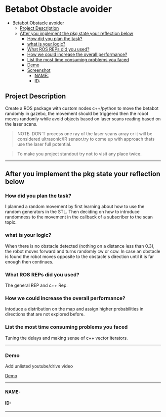 # Betabot Obstacle avoider

- [Betabot Obstacle avoider](#betabot-obstacle-avoider)
  - [Project Description](#project-description)
  - [After you implement the pkg state your reflection below](#after-you-implement-the-pkg-state-your-reflection-below)
    - [How did you plan the task?](#how-did-you-plan-the-task)
    - [what is your logic?](#what-is-your-logic)
    - [What ROS REPs did you used?](#what-ros-reps-did-you-used)
    - [How we could increase the overall performance?](#how-we-could-increase-the-overall-performance)
    - [List the most time consuming problems you faced](#list-the-most-time-consuming-problems-you-faced)
    - [Demo](#demo)
    - [Screenshot](#screenshot)
      - [NAME:](#name)
      - [ID:](#id)

## Project Description 

Create a ROS package with custom nodes c++/python to move the
betabot randomly in gazebo, the movement should be triggered then the robot
moves randomly while avoid objects based on laser scans reading based on the laser
scans.


>NOTE: DON'T process one ray of the laser scans array or it will be considered ultrasonic/IR sensor.try to come up with approach thats use the laser full potential. 

>To make you project standout try not to visit any place twice.

---

## After you implement the pkg state your reflection below

### How did you plan the task?

I planned a random movement by first learning about how to use the random generators in the STL. Then deciding on how to introduce randomness to the movement in the callback of a subscriber to the scan topic.
### what is your logic?
When there is no obstacle detected (nothing on a distance less than 0.3), the robot moves forward and turns randomly cw or ccw. In case an obstacle is found the robot moves opposite to the obstacle's direction until it is far enough then continues. 
### What ROS REPs did you used?
The general REP and c++ Rep.

### How we could increase the overall performance?

Intoduce a distribution on the map and assign higher probabilities in directions that are not explored before.

### List the most time consuming problems you faced

Tuning the delays and making sense of c++ vector iterators. 

---

### Demo
Add unlisted youtube/drive video

[Demo](https://youtu.be/zcYE-ajUVS8)

<!-- ### Screenshot

[image](yourscreenshot) -->

---

#### NAME:
#### ID:

---
